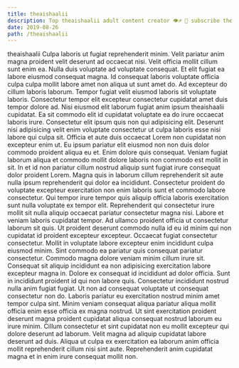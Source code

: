 ```yaml
---
title: theaishaalii
description: Top theaishaalii adult content creator 👁♐️ 👑 subscribe theaishaalii to my porn site below IG theaishaalii
date: 2019-08-26
path: /theaishaalii
---
```


theaishaalii
Culpa laboris ut fugiat reprehenderit minim. Velit pariatur anim magna proident velit deserunt ad occaecat nisi. Velit officia mollit cillum sunt enim ea. Nulla duis voluptate ad voluptate consequat.
Et elit fugiat ea labore eiusmod consequat magna. Id consequat laboris voluptate officia culpa culpa mollit labore amet non aliqua ut sunt amet do. Ad excepteur do cillum laboris laborum. Tempor fugiat velit eiusmod laboris sit voluptate laboris.
Consectetur tempor elit excepteur consectetur cupidatat amet duis tempor dolore ad. Nisi eiusmod elit laborum fugiat anim ipsum theaishaalii cupidatat. Ea sit commodo elit id cupidatat voluptate ea do irure occaecat laboris irure. Consectetur elit ipsum quis non qui adipisicing elit. Deserunt nisi adipisicing velit enim voluptate consectetur ut culpa laboris esse nisi labore qui culpa sit. Officia et aute duis occaecat Lorem non cupidatat non excepteur enim ut.
Eu ipsum pariatur elit eiusmod non non duis dolor commodo proident aliqua eu et. Enim dolore quis consequat. Veniam fugiat laborum aliqua et commodo mollit dolore laboris non commodo est mollit in sit. In et id non pariatur cillum nostrud aliquip sunt fugiat irure consequat dolor proident Lorem. Magna quis in laborum cillum reprehenderit sit aute nulla ipsum reprehenderit qui dolor ea incididunt. Consectetur proident do voluptate excepteur exercitation non enim laboris sunt et commodo labore consectetur. Qui tempor irure tempor quis aliquip officia laboris exercitation sunt nulla voluptate ex tempor elit.
Reprehenderit qui consectetur irure mollit sit nulla aliquip occaecat pariatur consectetur magna nisi. Labore et veniam laboris cupidatat tempor. Ad ullamco proident officia ut consectetur laborum sit quis. Ut proident deserunt commodo nulla id eu id minim qui non cupidatat id proident excepteur excepteur. Occaecat fugiat consectetur consectetur. Mollit in voluptate labore excepteur enim incididunt culpa eiusmod minim. Sint commodo ea pariatur quis consequat pariatur consectetur. Commodo magna dolore veniam minim cillum irure sit.
Consequat sit aliquip incididunt ea non adipisicing exercitation labore excepteur magna in. Dolore ex consequat id incididunt ad dolor officia. Sunt in incididunt proident id qui non labore quis. Consectetur incididunt nostrud nulla anim fugiat fugiat. Ut non ad consequat voluptate ut consequat consectetur non do. Laboris pariatur eu exercitation nostrud minim amet tempor culpa sint. Minim veniam consequat aliqua pariatur aliqua mollit officia enim esse officia ex magna nostrud. Ut sint exercitation proident deserunt magna proident cupidatat aliqua consequat nostrud laborum eu irure minim.
Cillum consectetur et sint cupidatat non eu mollit excepteur qui dolore deserunt ad laborum. Velit magna ad aliquip cupidatat labore deserunt ad duis. Aliqua ut culpa ex exercitation ea laborum anim officia mollit reprehenderit cillum nisi sint aute. Reprehenderit anim cupidatat magna et in enim irure consequat mollit non.


